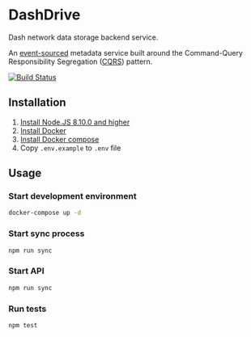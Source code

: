 # DashDrive

Dash network data storage backend service.

An [event-sourced](https://martinfowler.com/eaaDev/EventSourcing.html) metadata service built around the Command-Query Responsibility Segregation ([CQRS](https://martinfowler.com/bliki/CQRS.html)) pattern.

[![Build Status](https://travis-ci.com/dashevo/dashdrive.svg?token=Pzix7aqnMuGS9c6BmBz2&branch=master)](https://travis-ci.com/dashevo/dashdrive)

## Installation

1. [Install Node.JS 8.10.0 and higher](https://nodejs.org/en/download/)
2. [Install Docker](https://docs.docker.com/install/)
3. [Install Docker compose](https://docs.docker.com/compose/install/)
4. Copy `.env.example` to `.env` file

## Usage

### Start development environment

```bash
docker-compose up -d
```

### Start sync process

```bash
npm run sync
```

### Start API

```bash
npm run sync
```

### Run tests

```
npm test
```
